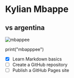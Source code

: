 # Kylian Mbappe
## vs argentina
![mbappee](https://static.standard.co.uk/2022/12/18/18/newFile-1.jpg?width=968&auto=webp&quality=50&crop=968:645%2Csmart)

print("mbapppee")



- [x] Learn Markdown basics
- [ ] Create a GitHub repository
- [ ] Publish a GitHub Pages site
